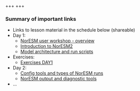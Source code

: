 +++
+++

### Summary of important links

- Links to lesson material in the schedule below (shareable)
- Day 1:
  + [NorESM user workshop - overview](https://github.com/NorESMhub/NorESM2_Workshop_2024/blob/main/presentations/01-NorESM_user_workshop-DAY1.pdf)
  + [Introduction to NorESM2](https://github.com/NorESMhub/NorESM2_Workshop_2024/blob/main/presentations/02-Introduction_to_NorESM2.pdf)
  + [Model architecture and run scripts](https://github.com/NorESMhub/NorESM2_Workshop_2024/blob/main/presentations/03-NorESM_Model_Structure_and_Use_DAY1.pdf)
- Exercises:
  + [Exercises DAY1](https://github.com/NorESMhub/NorESM2_Workshop_2024/blob/main/exercises/NorESM_workshop_2024_exercises.pdf)
- Day 2:
  + [Config tools and types of NorESM runs](https://github.com/NorESMhub/NorESM2_Workshop_2024/blob/main/presentations/04-NorESM_UserWorkshop2024_DAY2.pdf)
  + [NorESM output and diagnostic tools](https://noresmhub.github.io/NorESM2_Workshop_2024/presentation/noresm-diagnostic.html)
  <!--
    + [Basics on NorESM model output](https://github.com/NorESMhub/NorESM_Workshop_2023/blob/main/presentations/noresm-diag-basics.pdf)
    + [CMIP5/6 and NorESM datasets on NIRD](https://github.com/NorESMhub/NorESM_Workshop_2023/blob/main/presentations/cmip-data.pdf)
    + Model configuration
  - [Example scripts for reproducible experiments](https://github.com/NorESMhub/NorESM_Workshop_2023/tree/main/share)
  - Collaborative document for questions and notes:<br> https://hackmd.io/fFzNUsuITv6LwlAdL7QfXg
  -->
- ...
